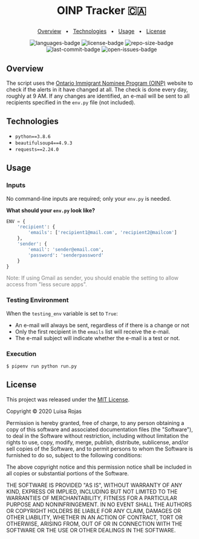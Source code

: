 # <p align="center">OINP Tracker 🇨🇦</p>

<p align="center">
    <a href="#overview">Overview</a>
    &nbsp; • &nbsp;
    <a href="#technologies">Technologies</a>
    &nbsp; • &nbsp;
    <a href="#usage">Usage</a>
    &nbsp; • &nbsp;
    <a href="#license">License</a>
</p>

<p align="center">
<img src="https://img.shields.io/github/languages/count/luisarojas/oinp-tracker.svg?style=flat" alt="languages-badge"/>
<img src="https://img.shields.io/github/license/luisarojas/oinp-tracker" alt="license-badge">
<img src="https://img.shields.io/github/repo-size/luisarojas/oinp-tracker" alt="repo-size-badge">
<img src="https://img.shields.io/github/last-commit/luisarojas/oinp-tracker" alt="last-commit-badge">
<img src="https://img.shields.io/github/issues-raw/luisarojas/oinp-tracker" alt="open-issues-badge">
</p>

## Overview

The script uses the [Ontario Immigrant Nominee Program (OINP)](https://www.ontario.ca/page/ontario-immigrant-nominee-program-oinp) website to check if the alerts in it have changed at all. The check is done every day, roughly at 9 AM. If any changes are identified, an e-mail will be sent to all recipients specified in the `env.py` file (not included).


## Technologies

* `python==3.8.6`
* `beautifulsoup4==4.9.3`
* `requests==2.24.0`


## Usage

### Inputs

No command-line inputs are required; only your `env.py` is needed.

**What should your `env.py` look like?**

```python
ENV = {
    'recipient': {
        'emails': ['recipient1@mail.com', 'recipient2@mailcom']
    },
    'sender': {
        'email': 'sender@email.com',
        'password': 'senderpassword'
    }
}
```
<p style="color: grey;">Note: If using Gmail as sender, you should enable the setting to allow access from "less secure apps".</p>

### Testing Environment

When the `testing_env` variable is set to `True`:

* An e-mail will always be sent, regardless of if there is a change or not
* Only the first recipient in the `emails` list will receive the e-mail.
* The e-mail subject will indicate whether the e-mail is a test or not.

### Execution

```
$ pipenv run python run.py
```

## License

This project was released under the [MIT License](http://www.opensource.org/licenses/MIT).

Copyright &copy; 2020 Luisa Rojas

Permission is hereby granted, free of charge, to any person obtaining a copy of this software and associated documentation files (the "Software"), to deal in the Software without restriction, including without limitation the rights to use, copy, modify, merge, publish, distribute, sublicense, and/or sell copies of the Software, and to permit persons to whom the Software is furnished to do so, subject to the following conditions:

The above copyright notice and this permission notice shall be included in all copies or substantial portions of the Software.

THE SOFTWARE IS PROVIDED "AS IS", WITHOUT WARRANTY OF ANY KIND, EXPRESS OR IMPLIED, INCLUDING BUT NOT LIMITED TO THE WARRANTIES OF MERCHANTABILITY, FITNESS FOR A PARTICULAR PURPOSE AND NONINFRINGEMENT. IN NO EVENT SHALL THE AUTHORS OR COPYRIGHT HOLDERS BE LIABLE FOR ANY CLAIM, DAMAGES OR OTHER LIABILITY, WHETHER IN AN ACTION OF CONTRACT, TORT OR OTHERWISE, ARISING FROM, OUT OF OR IN CONNECTION WITH THE SOFTWARE OR THE USE OR OTHER DEALINGS IN THE SOFTWARE.
